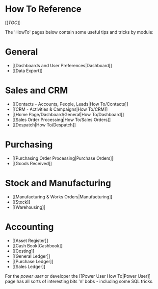 # How To Reference

[[_TOC_]]

The 'HowTo' pages below contain some useful tips and tricks by module:

# General
* [[Dashboards and User Preferences|Dashboard]]
* [[Data Export]]

# Sales and CRM
*  [[Contacts - Accounts, People, Leads|How To/Contacts]]
*  [[CRM - Activities & Campaigns|How To/CRM]]
*  [[Home Page/Dashboard/General|How To/Dashboard]]
*  [[Sales Order Processing|How To/Sales Orders]]
*  [[Despatch|How To/Despatch]]

# Purchasing

*  [[Purchasing Order Processing|Purchase Orders]]
*  [[Goods Received]]

# Stock and Manufacturing

*  [[Manufacturing & Works Orders|Manufacturing]]
*  [[Stock]]
*  [[Warehousing]]

# Accounting
*  [[Asset Register]]
*  [[Cash Book|Cashbook]]     
*  [[Costing]]     
*  [[General Ledger]]
*  [[Purchase Ledger]] 
*  [[Sales Ledger]]

For the *power user* or developer the [[Power User How To|Power User]] page has all sorts of interesting bits 'n' bobs - including some SQL tricks.
